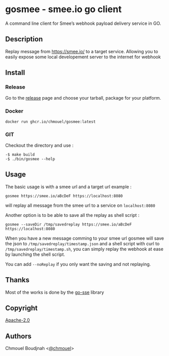 # gosmee  - smee.io go client

A command line client for Smee’s webhook payload delivery service in GO.

## Description

Replay message from <https://smee.io/> to a target service. Allowing you to
easily expose some local developement server to the internet for webhook

## Install

### Release

Go to  the [release](https://github.com/chmouel/gosmee/releases) page and choose your tarball, package for your platform.

### Docker

```
docker run ghcr.io/chmouel/gosmee:latest
```

### GIT

Checkout the directory and use :
```shell
-$ make build
-$ ./bin/gosmee --help
```

## Usage

The basic usage is with a smee url and a target url example :

```shell
gosmee https://smee.io/aBcDeF https://localhost:8080
```

will replay all message from the smee url to a service on `localhost:8080`

Another option is to be able to save all the replay as shell script :

```shell
gosmee --saveDir /tmp/savedreplay https://smee.io/aBcDeF https://localhost:8080
```

When you have a new message comming to your smee url gosmee will save the json to
`/tmp/savedreplay/timestamp.json` and a shell script with curl to
`/tmp/savedreplay/timestamp.sh`, you can simply replay the webhook at ease by
launching the shell script.

You can add `--noReplay` if you only want the saving and not replaying.

## Thanks

Most of the works is done by the [go-sse](github.com/r3labs/sse) library

## Copyright

[Apache-2.0](./LICENSE)

## Authors

Chmouel Boudjnah <[@chmouel](https://twitter.com/chmouel)>
